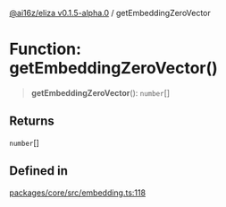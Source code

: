 [@ai16z/eliza v0.1.5-alpha.0](../index.md) / getEmbeddingZeroVector

# Function: getEmbeddingZeroVector()

> **getEmbeddingZeroVector**(): `number`[]

## Returns

`number`[]

## Defined in

[packages/core/src/embedding.ts:118](https://github.com/thebubbacat/eliza/blob/main/packages/core/src/embedding.ts#L118)
